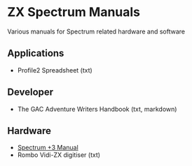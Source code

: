 # ZX Spectrum Manuals

Various manuals for Spectrum related hardware and software

## Applications
- Profile2 Spreadsheet (txt)

## Developer
- The GAC Adventure Writers Handbook (txt, markdown)

## Hardware
- [Spectrum +3 Manual](https://zxspectrumvault.github.io/Manuals/Hardware/SpectrumPlus3Manual.html)
- Rombo Vidi-ZX digitiser (txt)

